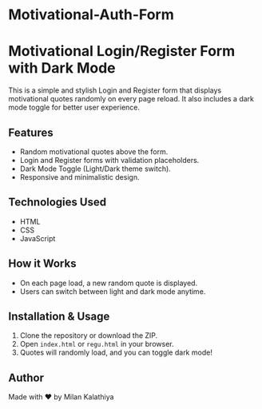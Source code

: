 # Motivational-Auth-Form

# Motivational Login/Register Form with Dark Mode

This is a simple and stylish Login and Register form that displays motivational quotes randomly on every page reload. It also includes a dark mode toggle for better user experience.

## Features
- Random motivational quotes above the form.
- Login and Register forms with validation placeholders.
- Dark Mode Toggle (Light/Dark theme switch).
- Responsive and minimalistic design.

## Technologies Used
- HTML
- CSS
- JavaScript

## How it Works
- On each page load, a new random quote is displayed.
- Users can switch between light and dark mode anytime.

## Installation & Usage
1. Clone the repository or download the ZIP.
2. Open `index.html` or `regu.html` in your browser.
3. Quotes will randomly load, and you can toggle dark mode!


## Author
Made with ❤️ by Milan Kalathiya
